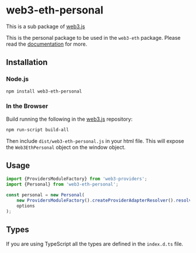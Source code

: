 # web3-eth-personal

This is a sub package of [web3.js][repo]

This is the personal package to be used in the `web3-eth` package.
Please read the [documentation][docs] for more.

## Installation

### Node.js

```bash
npm install web3-eth-personal
```

### In the Browser

Build running the following in the [web3.js][repo] repository:

```bash
npm run-script build-all
```

Then include `dist/web3-eth-personal.js` in your html file.
This will expose the `Web3EthPersonal` object on the window object.


## Usage

```js
import {ProvidersModuleFactory} from 'web3-providers';
import {Personal} from 'web3-eth-personal';

const personal = new Personal(
    new ProvidersModuleFactory().createProviderAdapterResolver().resolve('http://127.0.0.1:4546'),
    options
);
```

## Types

If you are using TypeScript all the types are defined in the `index.d.ts` file.


[docs]: http://web3js.readthedocs.io/en/1.0/
[repo]: https://github.com/ethereum/web3.js


